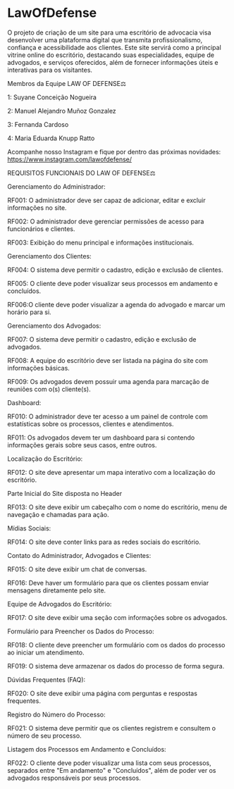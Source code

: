# LawOfDefense
O projeto de criação de um site para uma escritório de advocacia visa desenvolver uma plataforma digital que transmita profissionalismo, confiança e acessibilidade aos clientes. Este site servirá como a principal vitrine online do escritório, destacando suas especialidades, equipe de advogados, e serviços oferecidos, além de fornecer informações úteis e interativas para os visitantes.

Membros da Equipe LAW OF DEFENSE⚖️

1: Suyane Conceição Nogueira

2: Manuel Alejandro Muñoz Gonzalez

3: Fernanda Cardoso

4: Maria Eduarda Knupp Ratto 
 

Acompanhe nosso Instagram e fique por dentro das próximas novidades: https://www.instagram.com/lawofdefense/

REQUISITOS FUNCIONAIS DO LAW OF DEFENSE⚖️

Gerenciamento do Administrador:

RF001: O administrador deve ser capaz de adicionar, editar e excluir informações no site.

RF002: O administrador deve gerenciar permissões de acesso para funcionários e clientes.

RF003: Exibição do menu principal e informações institucionais.

Gerenciamento dos Clientes:

RF004: O sistema deve permitir o cadastro, edição e exclusão de clientes.

RF005: O cliente deve poder visualizar seus processos em andamento e concluídos.

RF006:O cliente deve poder visualizar a agenda do advogado e marcar um horário para si.

Gerenciamento dos Advogados:

RF007: O sistema deve permitir o cadastro, edição e exclusão de advogados.

RF008: A equipe do escritório deve ser listada na página do site com informações básicas.

RF009: Os advogados devem possuir uma agenda para marcação de reuniões com o(s) cliente(s).

Dashboard:

RF010: O administrador deve ter acesso a um painel de controle com estatísticas sobre os processos, clientes e atendimentos.

RF011: Os advogados devem ter um dashboard para si contendo  informações gerais sobre seus casos, entre outros.

Localização do Escritório:

RF012: O site deve apresentar um mapa interativo com a localização do escritório.

Parte Inicial do Site disposta no Header

RF013: O site deve exibir um cabeçalho com o nome do escritório, menu de navegação e chamadas para ação.

Mídias Sociais:

RF014: O site deve conter links para as redes sociais do escritório.

Contato do Administrador, Advogados e Clientes:

RF015: O site deve exibir um chat de conversas.

RF016: Deve haver um formulário para que os clientes possam enviar mensagens diretamente pelo site.

Equipe de Advogados do Escritório:

RF017: O site deve exibir uma seção com informações sobre os advogados.

Formulário para Preencher os Dados do Processo:

RF018: O cliente deve preencher um formulário com os dados do processo ao iniciar um atendimento.

RF019: O sistema deve armazenar os dados do processo de forma segura.

Dúvidas Frequentes (FAQ):

RF020: O site deve exibir uma página com perguntas e respostas frequentes.

Registro do Número do Processo:

RF021: O sistema deve permitir que os clientes registrem e consultem o número de seu processo.

Listagem dos Processos em Andamento e Concluídos:

RF022: O cliente deve poder visualizar uma lista com seus processos, separados entre "Em andamento" e "Concluídos", além de poder ver os advogados responsáveis por seus processos.

